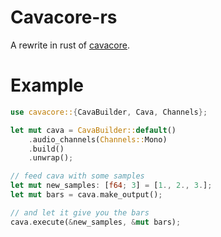 # Cavacore-rs

A rewrite in rust of [cavacore].

# Example

```rs
use cavacore::{CavaBuilder, Cava, Channels};

let mut cava = CavaBuilder::default()
    .audio_channels(Channels::Mono)
    .build()
    .unwrap();

// feed cava with some samples
let mut new_samples: [f64; 3] = [1., 2., 3.];
let mut bars = cava.make_output();

// and let it give you the bars
cava.execute(&new_samples, &mut bars);
```

[cavacore]: https://github.com/karlstav/cava/blob/master/CAVACORE.md
